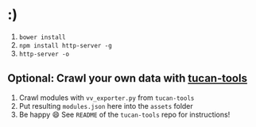 # :)

1. ```bower install```
2. ```npm install http-server -g```
3. ```http-server -o```

## Optional: Crawl your own data with [tucan-tools](https://github.com/davidgengenbach/tucan-tools)
1) Crawl modules with `vv_exporter.py` from `tucan-tools`
2) Put resulting `modules.json` here into the `assets` folder
3) Be happy :smile:
See `README` of the `tucan-tools` repo for instructions!